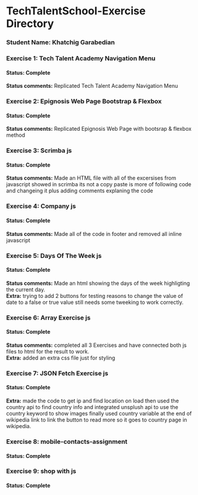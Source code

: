 # TechTalentSchool-Exercise Directory
### **Student Name:** Khatchig Garabedian

### **Exercise 1:** Tech Talent Academy Navigation Menu
#### **Status:** Complete
**Status comments:** Replicated Tech Talent Academy Navigation Menu

### **Exercise 2:** Epignosis Web Page Bootstrap & Flexbox
#### **Status:** Complete
**Status comments:** Replicated Epignosis Web Page with bootsrap & flexbox method

### **Exercise 3:** Scrimba js
#### **Status:** Complete
**Status comments:** Made an HTML file with all of the excersises from javascript showed in scrimba its not a copy paste is more of following code and changeing it plus adding comments explaning the code

### **Exercise 4:** Company js
#### **Status:** Complete
**Status comments:** Made all of the code in footer and removed all inline javascript

### **Exercise 5:** Days Of The Week js
#### **Status:** Complete
**Status comments:** Made an html showing the days of the week highligting the current day.  
**Extra:** trying to add 2 buttons for testing reasons to change the value of date to a false or true value still needs some tweeking to work correctly.

### **Exercise 6:** Array Exercise js
#### **Status:** Complete
**Status comments:** completed all 3 Exercises and have connected both js files to html for the result to work.  
**Extra:** added an extra css file just for styling

### **Exercise 7:** JSON Fetch Exercise js
#### **Status:** Complete
**Extra:** made the code to get ip and find location on load then used the country api to find country info and integrated unsplush api to use the country keyword to show images finally used country variable at the end of wikipedia link to link the button to read more so it goes to country page in wikipedia.

### **Exercise 8:** mobile-contacts-assignment
#### **Status:** Complete

### **Exercise 9:** shop with js
#### **Status:** Complete
